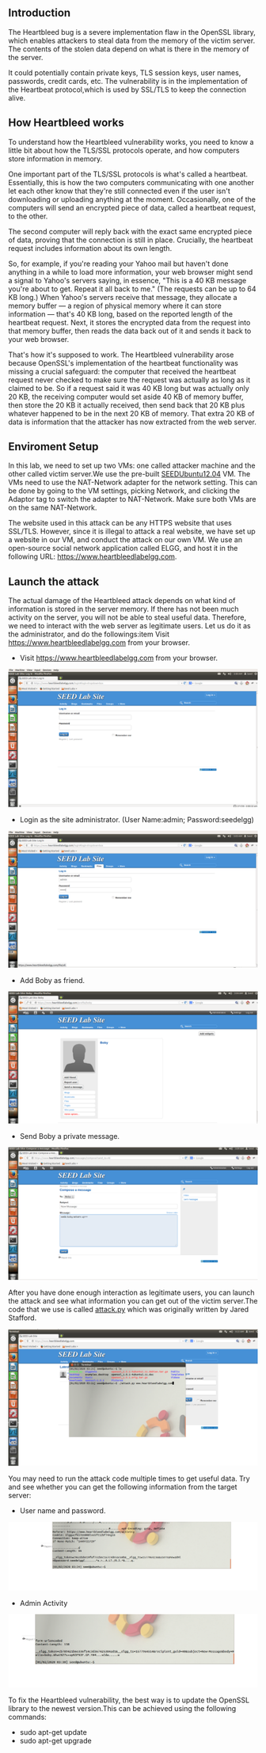 ## Introduction

The Heartbleed bug is a severe implementation flaw in the OpenSSL library, which enables attackers to steal data from the 
memory of the victim server. The contents of the stolen data depend on what is there in the memory of the server. 

It could potentially contain private keys, TLS session keys, user names, passwords, credit cards, etc. 
The vulnerability is in the implementation of the Heartbeat protocol,which is used by SSL/TLS to keep the connection alive.

## How Heartbleed works

To understand how the Heartbleed vulnerability works, you need to know a little bit about how the TLS/SSL protocols operate, and how computers store information in memory.

One important part of the TLS/SSL protocols is what's called a heartbeat. Essentially, this is how the two computers communicating with one another let each other know that they're still connected even if the user isn't downloading or uploading anything at the moment. Occasionally, one of the computers will send an encrypted piece of data, called a heartbeat request, to the other.

The second computer will reply back with the exact same encrypted piece of data, proving that the connection is still in place. Crucially, the heartbeat request includes information about its own length.

So, for example, if you're reading your Yahoo mail but haven't done anything in a while to load more information, your web browser might send a signal to Yahoo's servers saying, in essence, "This is a 40 KB message you're about to get. Repeat it all back to me." (The requests can be up to 64 KB long.) When Yahoo's servers receive that message, they allocate a memory buffer — a region of physical memory where it can store information — that's 40 KB long, based on the reported length of the heartbeat request. Next, it stores the encrypted data from the request into that memory buffer, then reads the data back out of it and sends it back to your web browser.

That's how it's supposed to work. The Heartbleed vulnerability arose because OpenSSL's implementation of the heartbeat functionality was missing a crucial safeguard: the computer that received the heartbeat request never checked to make sure the request was actually as long as it claimed to be. So if a request said it was 40 KB long but was actually only 20 KB, the receiving computer would set aside 40 KB of memory buffer, then store the 20 KB it actually received, then send back that 20 KB plus whatever happened to be in the next 20 KB of memory. That extra 20 KB of data is information that the attacker has now extracted from the web server.

## Enviroment Setup

In this lab, we need to set up two VMs: one called attacker machine and the other called victim server.We use the pre-built 
<a href="https://seedsecuritylabs.org/lab_env.html">SEEDUbuntu12.04</a> VM. The VMs need to use the NAT-Network adapter for
the network setting. This can be done by going to the VM settings, picking Network, and clicking the Adaptor tag to switch 
the adapter to NAT-Network. Make sure both VMs are on the same NAT-Network.

The website used in this attack can be any HTTPS website that uses SSL/TLS. However, since it is
illegal to attack a real website, we have set up a website in our VM, and conduct the attack on our own VM. We use an open-source social network application called ELGG, and host it in the following URL: https://www.heartbleedlabelgg.com.

## Launch the attack

The actual damage of the Heartbleed attack depends on what kind of information
is stored in the server memory. If there has not been much activity on the server, you will not be able to steal 
useful data. Therefore, we need to interact with the web server as legitimate users. Let us do it as the administrator, 
and do the followings:item Visit https://www.heartbleedlabelgg.com from your browser.

* Visit https://www.heartbleedlabelgg.com from your browser.

![Screenshot](./img/page.png)

* Login as the site administrator. (User Name:admin; Password:seedelgg)

![Screenshot](./img/adminlog.png)

* Add Boby as friend.

![Screenshot](./img/addfriend.png)

* Send Boby a private message.

![Screenshot](./img/message.png)

After you have done enough interaction as legitimate users, you can launch the attack and see what information you can 
get out of the victim server.The code that we use is called <a href="http://www.cis.syr.edu/~wedu/seed/Labs_12.04/Networking/Heartbleed/attack.py">attack.py</a> which was originally written by Jared Stafford.

![Screenshot](./img/start.png)

You may need to run the attack code multiple times to get useful data. Try and see whether you can get the following 
information from the target server:

* User name and password.

![Screenshot](./img/usernamepass.png)

* Admin Activity

![Screenshot](./img/boby%20message.png)

To fix the Heartbleed vulnerability, the best way is to update the OpenSSL library to the newest version.This can be 
achieved using the following commands:

* sudo apt-get update
* sudo apt-get upgrade
